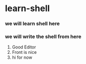 # learn-shell

### we will learn shell here
### we will write the shell from here
1. Good Editor
2. Front is nice
3. hi for now